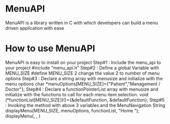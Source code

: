 # MenuAPI
MenuAPI is a library written in C with which developers can build a menu driven application with ease

# How to use MenuAPI
MenuAPI is easy to install on your project
  Step#1 : Include the menu_api to your project
           #include "menu_api.h"
  Step#2 : Define a global Variable with MENU_SIZE
           #define MENU_SIZE 2
           change the value 2 to number of menu options
  Step#3 : Declare a string array with menusize and initialize with the menu options
           char *menuOptions[MENU_SIZE]={"Patient","Management / Doctor"};
  Step#4 : Declare a functionPointerList array with menusize and initialize with the functions to call for each menu item selection.
           void (*functionList[MENU_SIZE])()={&defaultFunction, &defaultFunction}; 
  Step#5 : Invoking the method with above 3 variables and the MenuNavigation String
           displayMenu(MENU_SIZE, menuOptions, functionList, "Home "); 			
           displayMenu(<size-of-menu>, <function-list-containing-address>, <page-navigation-title>)
